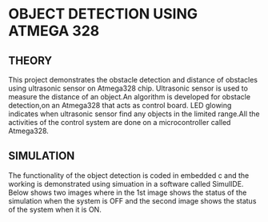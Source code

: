 # OBJECT DETECTION USING ATMEGA 328
## THEORY
This project demonstrates the obstacle detection and distance of obstacles using ultrasonic sensor on Atmega328 chip. Ultrasonic sensor is used to measure the distance of an object.An algorithm is developed for obstacle detection,on an Atmega328 that acts as control board. LED glowing indicates when ultrasonic sensor find any objects in the limited range.All the activities of the control system are done on a microcontroller called Atmega328.
## SIMULATION
The functionality of the object detection is coded in embedded c and the working is demonstrated using simuation in a software called SimulIDE. Below shows two images where in the 1st image shows the status of the simulation when the system is OFF and the second image shows the status of the system when it is ON.
